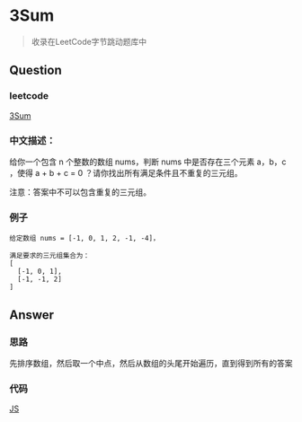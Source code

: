 # 3Sum

> 收录在LeetCode字节跳动题库中

## Question

### leetcode

[3Sum](https://leetcode-cn.com/problems/3sum/)

### 中文描述：

给你一个包含 n 个整数的数组 nums，判断 nums 中是否存在三个元素 a，b，c ，使得 a + b + c = 0 ？请你找出所有满足条件且不重复的三元组。

注意：答案中不可以包含重复的三元组。

### 例子

```
给定数组 nums = [-1, 0, 1, 2, -1, -4]，

满足要求的三元组集合为：
[
  [-1, 0, 1],
  [-1, -1, 2]
]
```

## Answer

### 思路

先排序数组，然后取一个中点，然后从数组的头尾开始遍历，直到得到所有的答案

### 代码

[JS](./main_01.js)
